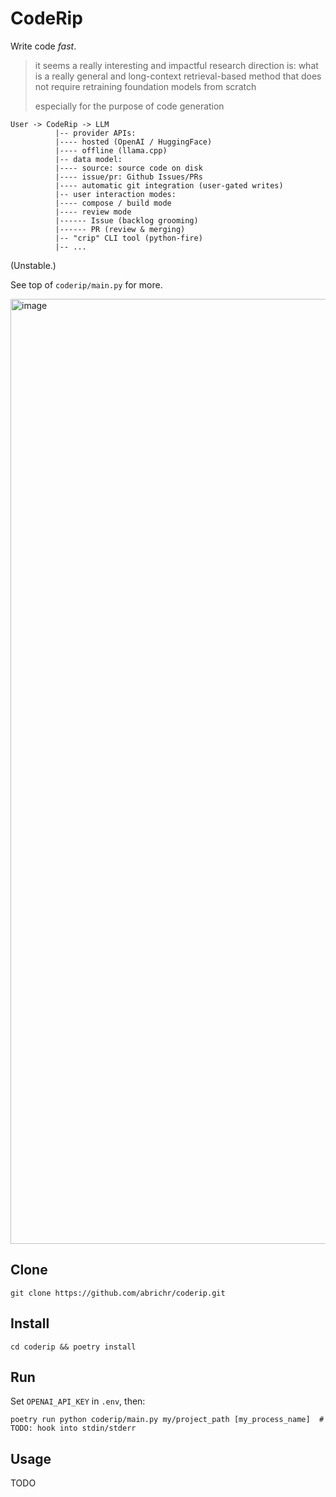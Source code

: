# CodeRip

Write code *fast*.

> it seems a really interesting and impactful research direction is: what is a really general and long-context retrieval-based method that does not require retraining foundation models from scratch
> 
> especially for the purpose of code generation

```
User -> CodeRip -> LLM
          |-- provider APIs:
          |---- hosted (OpenAI / HuggingFace)
          |---- offline (llama.cpp)
          |-- data model:
          |---- source: source code on disk
          |---- issue/pr: Github Issues/PRs
          |---- automatic git integration (user-gated writes)
          |-- user interaction modes:
          |---- compose / build mode
          |---- review mode
          |------ Issue (backlog grooming)
          |------ PR (review & merging)
          |-- "crip" CLI tool (python-fire)
          |-- ...
```

(Unstable.)

See top of `coderip/main.py` for more.

<img width="1512" alt="image" src="https://github.com/abrichr/coderip/assets/774615/ef80c48a-a06a-47e9-b7ec-f164bc4608c9">

## Clone

```
git clone https://github.com/abrichr/coderip.git
```


## Install

```
cd coderip && poetry install
```

## Run

Set `OPENAI_API_KEY` in `.env`, then:

```
poetry run python coderip/main.py my/project_path [my_process_name]  # TODO: hook into stdin/stderr
```

## Usage

TODO
